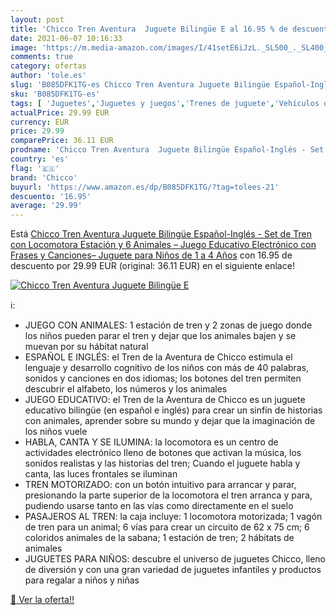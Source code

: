 ```yaml
---
layout: post
title: 'Chicco Tren Aventura  Juguete Bilingüe E al 16.95 % de descuento'
date: 2021-06-07 10:16:33
image: 'https://m.media-amazon.com/images/I/41setE6iJzL._SL500_._SL400_.jpg'
comments: true
category: ofertas
author: 'tole.es'
slug: 'B085DFK1TG-es Chicco Tren Aventura Juguete Bilingüe Español-Inglés - Set...'
sku: 'B085DFK1TG-es'
tags: [ 'Juguetes','Juguetes y juegos','Trenes de juguete','Vehículos de juguete para niños','chicco', ]
actualPrice: 29.99 EUR
currency: EUR
price: 29.99
comparePrice: 36.11 EUR
prodname: 'Chicco Tren Aventura  Juguete Bilingüe Español-Inglés - Set de Tren con Locomotora  Estación y 6 Animales – Juego Educativo Electrónico con Frases y Canciones– Juguete para Niños de 1 a 4 Años'
country: 'es'
flag: '🇪🇸'
brand: 'Chicco'
buyurl: 'https://www.amazon.es/dp/B085DFK1TG/?tag=tolees-21'
descuento: '16.95'
average: '29.99'
---
```


Está [Chicco Tren Aventura  Juguete Bilingüe Español-Inglés - Set de Tren con Locomotora  Estación y 6 Animales – Juego Educativo Electrónico con Frases y Canciones– Juguete para Niños de 1 a 4 Años](https://www.amazon.es/dp/B085DFK1TG/?tag=tolees-21) con 16.95 de descuento por 29.99 EUR (original: 36.11 EUR) en el siguiente enlace!

[![Chicco Tren Aventura  Juguete Bilingüe E](https://m.media-amazon.com/images/I/41setE6iJzL._SL500_._SL400_.jpg)](https://www.amazon.es/dp/B085DFK1TG/?tag=tolees-21)

ℹ️:

- JUEGO CON ANIMALES: 1 estación de tren y 2 zonas de juego donde los niños pueden parar el tren y dejar que los animales bajen y se muevan por su hábitat natural
- ESPAÑOL E INGLÉS: el Tren de la Aventura de Chicco estimula el lenguaje y desarrollo cognitivo de los niños con más de 40 palabras, sonidos y canciones en dos idiomas; los botones del tren permiten descubrir el alfabeto, los números y los animales
- JUEGO EDUCATIVO: el Tren de la Aventura de Chicco es un juguete educativo bilingüe (en español e inglés) para crear un sinfín de historias con animales, aprender sobre su mundo y dejar que la imaginación de los niños vuele
- HABLA, CANTA Y SE ILUMINA: la locomotora es un centro de actividades electrónico lleno de botones que activan la música, los sonidos realistas y las historias del tren; Cuando el juguete habla y canta, las luces frontales se iluminan
- TREN MOTORIZADO: con un botón intuitivo para arrancar y parar, presionando la parte superior de la locomotora el tren arranca y para, pudiendo usarse tanto en las vías como directamente en el suelo
- PASAJEROS AL TREN: la caja incluye: 1 locomotora motorizada; 1 vagón de tren para un animal; 6 vías para crear un circuito de 62 x 75 cm; 6 coloridos animales de la sabana; 1 estación de tren; 2 hábitats de animales
- JUGUETES PARA NIÑOS: descubre el universo de juguetes Chicco, lleno de diversión y con una gran variedad de juguetes infantiles y productos para regalar a niños y niñas

[🛒 Ver la oferta!!](https://www.amazon.es/dp/B085DFK1TG/?tag=tolees-21)
